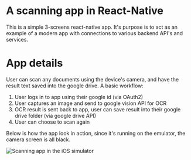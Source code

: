 # A scanning app in React-Native

This is a simple 3-screens react-native app.  It's purpose is to
act as an example of a modern app with connections to various
backend API's and services.

# App details

User can scan any documents using the device's camera, and have the
result text saved into the google drive.  A basic workflow:

 1) User logs in to app using their google id (via OAuth2)
 1) User captures an image and send to google vision API for OCR
 1) OCR result is sent back to app, user can save result into their
 google drive folder (via google drive API)
 1) User can choose to scan again

Below is how the app look in action, since it's running on the emulator,
the camera screen is all black.

![Scanning app in the iOS simulator](http://g.recordit.co/3tUMTJvIvO.gif)